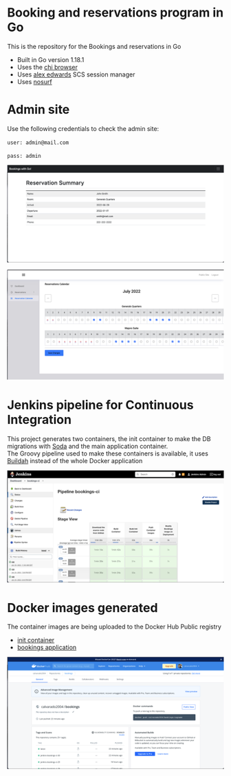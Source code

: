 # Booking and reservations program in Go

This is the repository for the Bookings and reservations in Go

- Built in Go version 1.18.1
- Uses the [chi browser](github.com/go-chi/chi/v5)
- Uses [alex edwards](github.com/alexedwards/scs/v2) SCS session manager 
- Uses [nosurf](github.com/justinas/nosurf) 

# Admin site

Use the following credentials to check the admin site:

`user: admin@mail.com`

`pass: admin`

![Reservation](./images/reservation.png)

![Calendar](./images/calendar.png)

# Jenkins pipeline for Continuous Integration

This project generates two containers, the init container to make the DB migrations with [Soda](https://gobuffalo.io/documentation/database/migrations/) and the main application container.
\
The Groovy pipeline used to make these containers is available, it uses [Buildah](https://buildah.io/) instead of the whole Docker application

![Jenkins](./images/jenkins.png)

# Docker images generated

The container images are being uploaded to the Docker Hub Public registry

- [init container](https://hub.docker.com/repository/docker/calvarado2004/bookings-init)
- [bookings application](https://hub.docker.com/repository/docker/calvarado2004/bookings)

![Docker Hub](./images/docker-hub.png)



